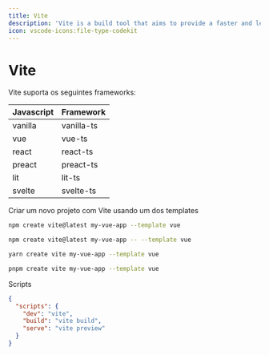 ```yaml
---
title: Vite
description: 'Vite is a build tool that aims to provide a faster and leaner development experience for modern web projects.'
icon: vscode-icons:file-type-codekit
---
```


# Vite

Vite suporta os seguintes frameworks:

| Javascript  | Framework   |
| ----------- | ----------- |
| vanilla     | vanilla-ts  |
| vue	        | vue-ts      |
| react       | react-ts    |
| preact      |	preact-ts   |
| lit	        | lit-ts      |
| svelte      |	svelte-ts   |

Criar um novo projeto com Vite usando um dos templates

```bash
npm create vite@latest my-vue-app --template vue

npm create vite@latest my-vue-app -- --template vue

yarn create vite my-vue-app --template vue

pnpm create vite my-vue-app --template vue
```

Scripts

```json
{
  "scripts": {
    "dev": "vite",
    "build": "vite build",
    "serve": "vite preview"
  }
}
```